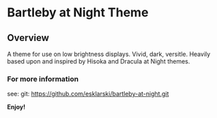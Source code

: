 # Bartleby at Night Theme

## Overview
A theme for use on low brightness displays. Vivid, dark, versitle. Heavily based upon and inspired by Hisoka and Dracula at Night themes. 

### For more information
see: 
git: https://github.com/esklarski/bartleby-at-night.git

**Enjoy!**
